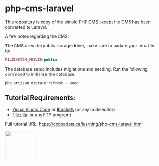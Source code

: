 # php-cms-laravel

This repository is copy of the simple [PHP CMS](https://github.com/codeadamca/php-cms) except the CMS has been converted to Laravel. 

A few notes regarding the CMS:

The CMS uses the public storage driver, make sure to update your .env file to:

```php
FILESYSTEM_DRIVER=public
```

The database setup includes migrations and seeding. Run the following command to initialize the database:

```
php artisan migrate:refresh --seed
```

## Tutorial Requirements:

* [Visual Studio Code](https://code.visualstudio.com/) or [Brackets](http://brackets.io/) (or any code editor)
* [Filezilla](https://filezilla-project.org/) (or any FTP program)

Full tutorial URL: https://codeadam.ca/learning/php-cms-laravel.html

<a href="https://codeadam.ca">
<img src="https://codeadam.ca/images/code-block.png" width="100">
</a>
